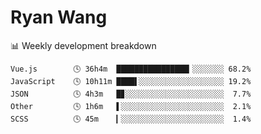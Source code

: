 # Ryan Wang

 <!-- waka-box start -->
📊 Weekly development breakdown
```text
Vue.js        🕓 36h4m  ████████████████▎░░░░░░░ 68.2%
JavaScript    🕓 10h11m ████▌░░░░░░░░░░░░░░░░░░░ 19.2%
JSON          🕓 4h3m   █▊░░░░░░░░░░░░░░░░░░░░░░  7.7%
Other         🕓 1h6m   ▌░░░░░░░░░░░░░░░░░░░░░░░  2.1%
SCSS          🕓 45m    ▎░░░░░░░░░░░░░░░░░░░░░░░  1.4%
```
<!-- Powered by https://github.com/YouEclipse/waka-box-go . -->
<!-- waka-box end -->